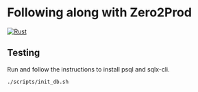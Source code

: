 # Following along with Zero2Prod

[![Rust](https://github.com/skrapi/zero2prod/actions/workflows/rust.yml/badge.svg)](https://github.com/skrapi/zero2prod/actions/workflows/rust.yml)


## Testing

Run and follow the instructions to install psql and sqlx-cli.
```sh
./scripts/init_db.sh
```
